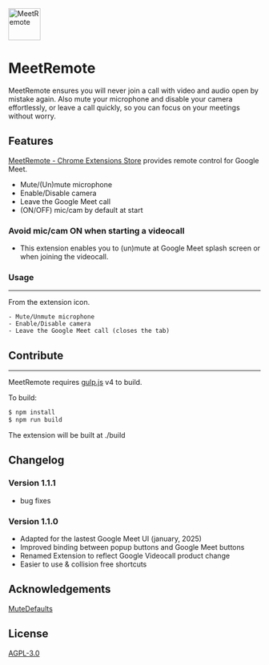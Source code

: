<img src="https://raw.githubusercontent.com/cheluskis/hangremote/master/icons/PNG/hangouts2_38.png" alt="MeetRemote" style="max-width:100%;" width="64" height="64">
<h1> MeetRemote </h1>

MeetRemote ensures you will never join a call with video and audio open by mistake again.
Also mute your microphone and disable your camera effortlessly, or leave a call quickly, so you can focus on your meetings without worry.

## Features

[MeetRemote - Chrome Extensions Store](https://chrome.google.com/webstore/detail/hangremote/naabbdmohmekdgecllphidjiaobnekcc) provides remote control for Google Meet.

- Mute/(Un)mute microphone
- Enable/Disable camera
- Leave the Google Meet call
- (ON/OFF) mic/cam by default at start

### Avoid mic/cam ON when starting a videocall

- This extension enables you to (un)mute at Google Meet splash screen or when joining the videocall.

### Usage

---

From the extension icon.

    - Mute/Unmute microphone
    - Enable/Disable camera
    - Leave the Google Meet call (closes the tab)

## Contribute

---

MeetRemote requires [gulp.js](https://gulpjs.com/) v4 to build.

To build:

```sh
$ npm install
$ npm run build
```

The extension will be built at ./build

## Changelog

### Version 1.1.1

- bug fixes

### Version 1.1.0

- Adapted for the lastest Google Meet UI (january, 2025)
- Improved binding between popup buttons and Google Meet buttons
- Renamed Extension to reflect Google Videocall product change
- Easier to use & collision free shortcuts

## Acknowledgements

[MuteDefaults](https://github.com/jjshoe/MuteDefaults)

## License

[AGPL-3.0](https://github.com/cheluskis/hangremote/blob/master/LICENSE)
